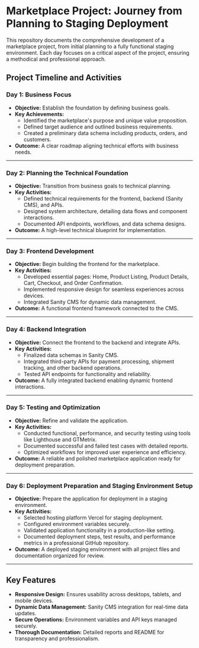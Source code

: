 # Marketplace Project: Journey from Planning to Staging Deployment

This repository documents the comprehensive development of a marketplace project, from initial planning to a fully functional staging environment. Each day focuses on a critical aspect of the project, ensuring a methodical and professional approach.

## Project Timeline and Activities

### **Day 1: Business Focus**
- **Objective:** Establish the foundation by defining business goals.
- **Key Achievements:**
  - Identified the marketplace's purpose and unique value proposition.
  - Defined target audience and outlined business requirements.
  - Created a preliminary data schema including products, orders, and customers.
- **Outcome:** A clear roadmap aligning technical efforts with business needs.

---

### **Day 2: Planning the Technical Foundation**
- **Objective:** Transition from business goals to technical planning.
- **Key Activities:**
  - Defined technical requirements for the frontend, backend (Sanity CMS), and APIs.
  - Designed system architecture, detailing data flows and component interactions.
  - Documented API endpoints, workflows, and data schema designs.
- **Outcome:** A high-level technical blueprint for implementation.

---

### **Day 3: Frontend Development**
- **Objective:** Begin building the frontend for the marketplace.
- **Key Activities:**
  - Developed essential pages: Home, Product Listing, Product Details, Cart, Checkout, and Order Confirmation.
  - Implemented responsive design for seamless experiences across devices.
  - Integrated Sanity CMS for dynamic data management.
- **Outcome:** A functional frontend framework connected to the CMS.

---

### **Day 4: Backend Integration**
- **Objective:** Connect the frontend to the backend and integrate APIs.
- **Key Activities:**
  - Finalized data schemas in Sanity CMS.
  - Integrated third-party APIs for payment processing, shipment tracking, and other backend operations.
  - Tested API endpoints for functionality and reliability.
- **Outcome:** A fully integrated backend enabling dynamic frontend interactions.

---

### **Day 5: Testing and Optimization**
- **Objective:** Refine and validate the application.
- **Key Activities:**
  - Conducted functional, performance, and security testing using tools like Lighthouse and GTMetrix.
  - Documented successful and failed test cases with detailed reports.
  - Optimized workflows for improved user experience and efficiency.
- **Outcome:** A reliable and polished marketplace application ready for deployment preparation.

---

### **Day 6: Deployment Preparation and Staging Environment Setup**
- **Objective:** Prepare the application for deployment in a staging environment.
- **Key Activities:**
  - Selected hosting platform Vercel for staging deployment.
  - Configured environment variables securely.
  - Validated application functionality in a production-like setting.
  - Documented deployment steps, test results, and performance metrics in a professional GitHub repository.
- **Outcome:** A deployed staging environment with all project files and documentation organized for review.

---

## Key Features
- **Responsive Design:** Ensures usability across desktops, tablets, and mobile devices.
- **Dynamic Data Management:** Sanity CMS integration for real-time data updates.
- **Secure Operations:** Environment variables and API keys managed securely.
- **Thorough Documentation:** Detailed reports and README for transparency and professionalism.


